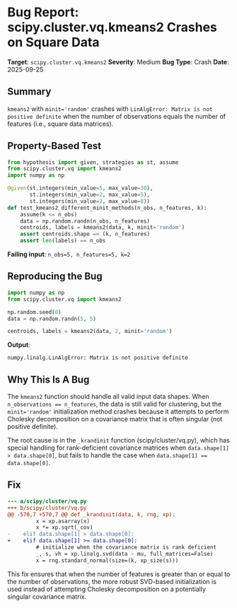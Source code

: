 # Bug Report: scipy.cluster.vq.kmeans2 Crashes on Square Data

**Target**: `scipy.cluster.vq.kmeans2`
**Severity**: Medium
**Bug Type**: Crash
**Date**: 2025-09-25

## Summary

`kmeans2` with `minit='random'` crashes with `LinAlgError: Matrix is not positive definite` when the number of observations equals the number of features (i.e., square data matrices).

## Property-Based Test

```python
from hypothesis import given, strategies as st, assume
from scipy.cluster.vq import kmeans2
import numpy as np

@given(st.integers(min_value=5, max_value=30),
       st.integers(min_value=2, max_value=5),
       st.integers(min_value=2, max_value=8))
def test_kmeans2_different_minit_methods(n_obs, n_features, k):
    assume(k <= n_obs)
    data = np.random.randn(n_obs, n_features)
    centroids, labels = kmeans2(data, k, minit='random')
    assert centroids.shape == (k, n_features)
    assert len(labels) == n_obs
```

**Failing input**: `n_obs=5, n_features=5, k=2`

## Reproducing the Bug

```python
import numpy as np
from scipy.cluster.vq import kmeans2

np.random.seed(0)
data = np.random.randn(5, 5)

centroids, labels = kmeans2(data, 2, minit='random')
```

**Output**:
```
numpy.linalg.LinAlgError: Matrix is not positive definite
```

## Why This Is A Bug

The `kmeans2` function should handle all valid input data shapes. When `n_observations == n_features`, the data is still valid for clustering, but the `minit='random'` initialization method crashes because it attempts to perform Cholesky decomposition on a covariance matrix that is often singular (not positive definite).

The root cause is in the `_krandinit` function (scipy/cluster/vq.py), which has special handling for rank-deficient covariance matrices when `data.shape[1] > data.shape[0]`, but fails to handle the case when `data.shape[1] == data.shape[0]`.

## Fix

```diff
--- a/scipy/cluster/vq.py
+++ b/scipy/cluster/vq.py
@@ -570,7 +570,7 @@ def _krandinit(data, k, rng, xp):
         x = xp.asarray(x)
         x *= xp.sqrt(_cov)
-    elif data.shape[1] > data.shape[0]:
+    elif data.shape[1] >= data.shape[0]:
         # initialize when the covariance matrix is rank deficient
         _, s, vh = xp.linalg.svd(data - mu, full_matrices=False)
         x = rng.standard_normal(size=(k, xp_size(s)))
```

This fix ensures that when the number of features is greater than or equal to the number of observations, the more robust SVD-based initialization is used instead of attempting Cholesky decomposition on a potentially singular covariance matrix.